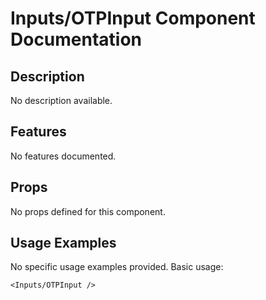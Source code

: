 # Inputs/OTPInput Component Documentation

## Description
No description available.

## Features
No features documented.

## Props

No props defined for this component.

## Usage Examples

No specific usage examples provided. Basic usage:
```tsx
<Inputs/OTPInput />
